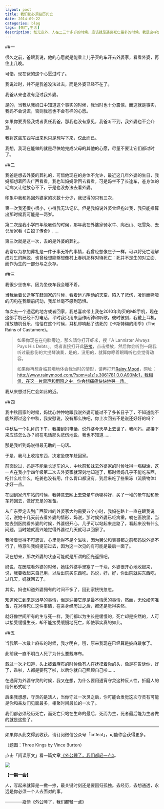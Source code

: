 ```yaml
---
layout: post
title: 我们都必须经历死亡
date: 2014-09-22
categories: blog
tags: [死亡,生活]
description: 如无意外，人在二三十多岁的时候，应该就是遇见死亡最多的时候，我是这样想的。
---
```


##一


很久之前，爸跟我说，他的心愿就是能乘上儿子买的车开去外婆家，看看外婆，再住上几晚。

可惜，现在爸的这个心愿过时了。

我说过时，并不是我爸没法过去，而是外婆已经不在了。

我爸从来也没有见过我外婆。

是的，当我从我妈口中知道这个事实的时候，我当时也十分震惊，而这就是事实，我妈不会说谎，否则我爸也不会有样的心愿。

如果你要责怪我或者责任我爸，那我也没有意见，我爸听不到，我外婆也不会介意。

我将这些东西写出来也只是想写下来，仅此而已。

我想，我现在能做的就是尽快地完成父母的其他的心愿，尽量不要让它们都过时了。

##二

我爸是想去外婆的葬礼的，可惜他现在的身体不允许，最近这几年外婆的生日，我妈都想着回去广西看看，我也叫妈妈常回去看看，可是妈坐不了长途车，爸身体的毛病又让他放心不下，于是也没办法去看外婆。

印象中我和妈回外婆家的次数十分少，我记得的只有三次，

第一次我还很小很小，小得我无法记忆，但是我妈说外婆曾经抱过我，我只能推算出那时候我可能是一两岁。

第二次是我小学四年级暑假的时候，那年我在外婆家骑水牛、爬石山、吃雪条、去邻居家看《白娘子传奇》……

第三次就是这一次，去的是外婆的葬礼。

我常以为参加葬礼是一件于事无补的事情，我曾经想像庄子一样，可以将死亡理解成对生的解脱，也曾经想能够想像村上春树那样对待死亡：死并不是生的对立面,而作为生的一部分与之永存。

##三

我很少坐夜车，因为坐夜车我会睡不着。

当我坐着长途客车赶回家的时候，看着远方阴动的天空，陷入了悲伤，凌厉而嘶哑的闪电在我眼前闪动，我却丝毫不感到恐惧。

每次去一个遥远的地方或者回家，我总喜欢带上我在2010年购买的M8手机，现在这部手机已经不打电话，平时我只用来当作闹钟和听歌，彼时彼刻，我戴上耳机，播放随机音乐，恰恰在这个时候，耳机却响起了该死的《卡斯特梅的雨季》(The Rains of Castamere)。

>如果你现在在电脑旁边，那么请你打开虾米，搜「A Lannister Always Pays His Debts」，或者直接打开此[链接](http://www.xiami.com/song/1771922148?spm=a1z1s.2943549.226669510.9.PUKZWz&from=search_popup_song)，点击播放，然后你会听到一段我听过最悲伤的大提琴演奏，是的，没用的，就算你睁着眼睛听也会觉得动容。
>
>如果你再想身临其境地体会我当时的情形，请再打开[Rainy Mood](http://www.rainymood.com/?spm=a1z1s.3061781.0.0.A90Mc1)，网址：http://www.rainymood.com/?spm=a1z1s.3061781.0.0.A90Mc1，我相信，在这一片雷声和雨鸣之中，你会想痛痛快快地哭一场。

我从来想过死亡会如此的近。

##四

我中秋回家的时候，妈忧心忡忡地跟我说外婆可能过不了多长日子了，不知道能不能熬得过这个中秋，我安慰说，没有那么快吧，你上次回去不是说还好好的吗？

中秋后一个礼拜的下午，我接到妈电话，说外婆今天早上去世了，我问妈，那接下来应该怎么办？妈在电话那头悲伤地说，我也不知道……

那是我听到妈说得最无助的一句话。

于是，我马上收拾东西，决定坐夜车赶回家。

前面说过，妈是不能坐长途车的人，中秋前和妹去外婆家的时候吐得一塌糊涂，这一点在我小学四年级第二次去外婆家就深刻地知道了，那时候妈几乎不能吃东西，吃什么吐什么，吃姜也没有用，什么胃口都没有，到后来吃了些果冻（流质物体）才好一点。

在回到家汽车站的时候，我特意去网上去查晕车药哪种好，买了一堆的晕车贴和晕车药回去，做好充足的准备。

从广东罗定去到广西贺州的外婆家大约需要五个小时，我妈在路上一直在跟我说话，说她十几天前去看外婆的情形，妈说，那时候外婆已经病重，躺在医院里，当她去到医院看外婆的时候，外婆很开心，几乎可以站起来走路了，看起来没有什么问题，当时她就高兴地觉得外婆过几天就可以回家了。

我听着觉得不可思议，心里觉得不是个滋味，因为舅父和表哥都之前都妈说外婆不行了，特意叫我妈提前过去，因为这一次见的有可能是最后一面了。

现在想来，那次外婆的状态可能就是所谓的回光返照吧。

妈说，在医院看外婆的时候，她往外婆手里塞了一千块，外婆很开心地收起来，说，我要收起来自己用，以后出院买东西吃。妈说，好，好，你出院就买东西吃，过几天，妈就回去了。

其实，妈也知道外婆拥有的时间不多了，回到家恍恍忽忽。

知道死亡到来是迟早的事情，但是迎接它却是最不情愿的事情，然而，无论如何准备，在对待死亡这件事情，在亲身经历过之后，都还是觉得突然。

就好像世间所有的生与死一样，我们都以为生长是缓慢的，死亡却是突然的，人可以接受缓慢生长，却不能接受缓慢地死亡，即使事实真的如此。


##五

当我第一次戴上麻布的时候，我才明白，哦，原来我现在已经算是披麻戴孝了。

此前我一直不明白人死了为什么要戴麻布。

戴过一次才知道，头上披着麻布的时候像有人在抚摸着你的头，像是在告诉你，好了，乖啦，人都是要死了啦，以后你就自己照顾自己啦……

在通宵为外婆守灵的时候，我又在想，为什么要用通宵守灵这种反人性，折磨人的缅怀形式呢？

后来我想想，守灵的是活人，当你守过一次灵之后，你可能会发觉这次守灵有可能是你和亲友们见面最多，相聚时间最长的一次了。

我们都必须经历死亡，而死亡只站在生命的最后，死而为生，死者最后能为生者做的就是这些了。


----

如果你从此文得到收获，请订阅微信公众号「cnfeat」，可能你会获得更多。

（题图：Three Kings by Vince Burton）

点击「阅读原文」看一篇文章[《外公睡了，我们都轻一点》](http://blog.sina.com.cn/s/blog_74b1dd8d0101dy0g.html)。

![](http://cnfeat.qiniudn.com/signitrue-2014-09-22.png)

**【一期一会】**

人，写起来就算是一撇一捺，最关键时刻还是要回归孤独。去经历，去想通透，永远是你必须一个人去面对的事。

————嘉倩《外公睡了，我们都轻一点》











